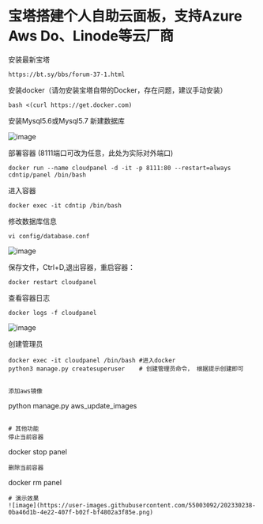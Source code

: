 # 宝塔搭建个人自助云面板，支持Azure Aws Do、Linode等云厂商

 安装最新宝塔
```
https://bt.sy/bbs/forum-37-1.html
```
安装docker（请勿安装宝塔自带的Docker，存在问题，建议手动安装）
```
bash <(curl https://get.docker.com)
```
安装Mysql5.6或Mysql5.7
新建数据库

![image](https://user-images.githubusercontent.com/55003092/202548791-a1952113-9c2f-441a-acdc-9a69aea30013.png)

部署容器 (8111端口可改为任意，此处为实际对外端口)
```
docker run --name cloudpanel -d -it -p 8111:80 --restart=always cdntip/panel /bin/bash
```

 进入容器
```
docker exec -it cdntip /bin/bash
```
修改数据库信息
```
vi config/database.conf
```
![image](https://user-images.githubusercontent.com/55003092/202548258-b8efd278-c3df-484f-b6f9-14985742d139.png)

保存文件，Ctrl+D,退出容器，重启容器：
```
docker restart cloudpanel
```
查看容器日志
```
docker logs -f cloudpanel
```
![image](https://user-images.githubusercontent.com/55003092/202546952-c037ef4b-3c89-4e92-b0d7-64f2ebfa49d2.png)

创建管理员
```
docker exec -it cloudpanel /bin/bash #进入docker
python3 manage.py createsuperuser    # 创建管理员命令， 根据提示创建即可


添加aws镜像
```
python manage.py aws_update_images
```

# 其他功能
停止当前容器 
```
docker stop panel
```
删除当前容器
```
docker rm panel
```
# 演示效果
![image](https://user-images.githubusercontent.com/55003092/202330238-0ba46d1b-4e22-407f-b02f-bf4802a3f85e.png)

